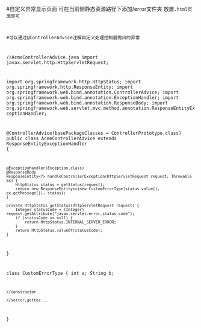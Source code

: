 #自定义异常显示页面
可在当前侧静态资源路径下添加/error文件夹
放置<code>.html页面即可



#可以通过@ControllerAdvice注解自定义处理控制器抛出的异常

//AcmeControllerAdvice.java
import javax.servlet.http.HttpServletRequest;

import org.springframework.http.HttpStatus;
import org.springframework.http.ResponseEntity;
import org.springframework.web.bind.annotation.ControllerAdvice;
import org.springframework.web.bind.annotation.ExceptionHandler;
import org.springframework.web.bind.annotation.ResponseBody;
import org.springframework.web.servlet.mvc.method.annotation.ResponseEntityExceptionHandler;

@ControllerAdvice(basePackageClasses = ControllerPrototype.class)
public class AcmeControllerAdvice extends ResponseEntityExceptionHandler {

    @ExceptionHandler(Exception.class)
    @ResponseBody
    ResponseEntity<?> handleControllerException(HttpServletRequest request, Throwable ex) {
        HttpStatus status = getStatus(request);
        return new ResponseEntity<>(new CustomErrorType(status.value(), ex.getMessage()), status);
    }

    private HttpStatus getStatus(HttpServletRequest request) {
        Integer statusCode = (Integer) request.getAttribute("javax.servlet.error.status_code");
        if (statusCode == null) {
            return HttpStatus.INTERNAL_SERVER_ERROR;
        }
        return HttpStatus.valueOf(statusCode);
    }

}

class CustomErrorType {
    int a;
    String b;

    //constractor

    //setter,getter...
}